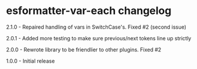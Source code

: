 # esformatter-var-each changelog
2.1.0 - Repaired handling of vars in SwitchCase's. Fixed #2 (second issue)

2.0.1 - Added more testing to make sure previous/next tokens line up strictly

2.0.0 - Rewrote library to be friendlier to other plugins. Fixed #2

1.0.0 - Initial release
